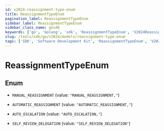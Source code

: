 ```yaml
---
id: v2024-reassignment-type-enum
title: ReassignmentTypeEnum
pagination_label: ReassignmentTypeEnum
sidebar_label: ReassignmentTypeEnum
sidebar_class_name: gosdk
keywords: ['go', 'Golang', 'sdk', 'ReassignmentTypeEnum', 'V2024ReassignmentTypeEnum'] 
slug: /tools/sdk/go/v2024/models/reassignment-type-enum
tags: ['SDK', 'Software Development Kit', 'ReassignmentTypeEnum', 'V2024ReassignmentTypeEnum']
---
```


# ReassignmentTypeEnum

## Enum


* `MANUAL_REASSIGNMENT` (value: `"MANUAL_REASSIGNMENT,"`)

* `AUTOMATIC_REASSIGNMENT` (value: `"AUTOMATIC_REASSIGNMENT,"`)

* `AUTO_ESCALATION` (value: `"AUTO_ESCALATION,"`)

* `SELF_REVIEW_DELEGATION` (value: `"SELF_REVIEW_DELEGATION"`)


